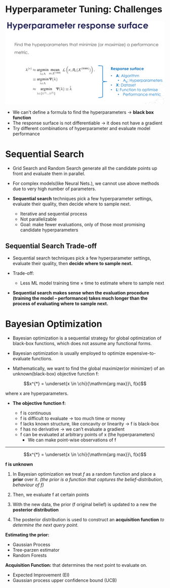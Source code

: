 # Hyperparameter Tuning: Challenges


![alt text](./assets/response-surface.png)

- We can't define a formula to find the hyperparameters $\rightarrow$ **black box function**
- The response surface is not differentiable $\rightarrow$ it does not have a gradient
- Try different combinations of hyperparameter and evaluate model performance


# Sequential Search

- Grid Search and Random Search generate all the candidate points up front and evaluate them in parallel.

- For complex models(like Neural Nets.), we cannot use above methods due to very high number of parameters.

- **Sequential search** techniques pick a few hyperparameter settings, evaluate their quality, then decide where to sample next.

    - Iterative and sequential process
    - Not parallelizable
    - Goal: make fewer evaluations, only of those most promising candidate hyperparameters


## Sequential Search Trade-off

- Sequential search techniques pick a few hyperparameter settings, evaluate their quality, then **decide where to sample next.**

- Trade-off:
  - Less ML model training time $\times$ time to estimate where to sample next

- **Sequential search makes sense when the evaluation procedure (training the model – performance) takes much longer than the process of evaluating where to sample next.**


# Bayesian Optimization

- Bayesian optimization is a sequential strategy for global optimization of black-box functions, which does not assume any functional forms.

- Bayesian optimization is usually employed to optimize expensive-to-evaluate functions.

- Mathematically, we want to find the global maximizer(or minimizer) of an unknown(black-box) objective function f: 

$$x^{*} = \underset{x \in \chi}{\mathrm{arg max}}\, f(x)$$ 

where x are hyperparameters.

- **The objective function f:**

    - f is continuous
    - f is difficult to evaluate $\rightarrow$ too much time or money
    - f lacks known structure, like concavity or linearity $\rightarrow$ f is black-box
    - f has no derivative $\rightarrow$ we can’t evaluate a gradient
    - f can be evaluated at arbitrary points of x (the hyperparameters)
      - We can make point-wise observations of f

* **

$$x^{*} = \underset{x \in \chi}{\mathrm{arg max}}\, f(x)$$ 

**f is unknown**

1. In Bayesian optimization we treat $f$ as a random function and place a **prior** over it. *(the prior is a function that captures the belief-distribution, behaviour of f)*

2. Then, we evaluate f at certain points

3. With the new data, the prior (f original belief) is updated to a new the **posterior distribution**

4. The posterior distribution is used to construct an **acquisition function** *to determine
the next query point.*


**Estimating the prior:**

- Gaussian Process
- Tree-parzen estimator
- Random Forests

**Acquisition Function:** that determines the next point to evaluate on.

- Expected Improvement (EI)
- Gaussian process upper confidence bound (UCB)


